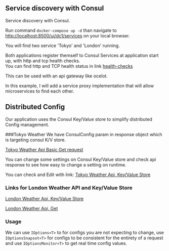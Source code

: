 ## Service discovery with Consul

Service discovery with Consul.  

Run command `docker-compose up -d` than navigate to [http://localhost:8500/ui/dc1/services](http://localhost:8500/ui/dc1/services) on your local browser.

You will find two service 'Tokyo' and 'London' running. 

Both applications register themself to Consul Services at application start up, with http and tcp health checks.  
You can find http and TCP health status in link [health-checks](http://localhost:8500/ui/dc1/services/London/instances/consul-server/London/health-checks) 


This can be used with an api gateway like ocelot.

In this example, I will add a service proxy implementation that will allow microservices to find each other. 


## Distributed Config

Our application uses the Consul Key/Value store to simplify distributed Config management.  

###Tokyo Weather
We have ConsulConfig param in response object which is targeting consul K/V store. 

[Tokyo Weather Api Basic Get request](http://localhost:60002/WeatherForecast)

You can change some settings on Consul Key/Value store and check api response to see how easy to change a setting on runtime.

You can check and Edit with link: [Tokyo Weather Api, Key/Value Store](http://localhost:8500/ui/dc1/kv/WeatherApi/Tokyo/appsettings.json/edit)


### Links for London Weather API and Key/Value Store


[London Weather Api, Key/Value Store](http://localhost:8500/ui/dc1/kv/WeatherApi/London/appsettings.json/edit)

[London Weather Api, Get](http://localhost:60001/WeatherForecast)

### Usage

We can use ```IOptions<T>``` to for configs you are not expecting to change, use ```IOptionsSnapsot<T>``` for configs to be consistent for the entirety of a request and use ```IOptionsMonitor<T>``` to get real time config values.
